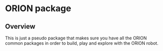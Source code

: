 # ORION package

## Overview

This is just a pseudo package that makes sure you have all the ORION common packages in order to build, play and explore with the ORION robot.
